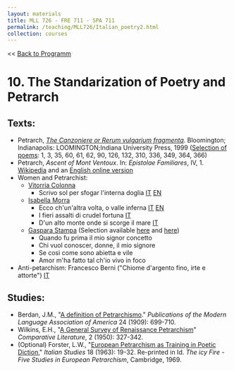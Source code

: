 ```yaml
---
layout: materials
title: MLL 726 - FRE 711 - SPA 711
permalink: /teaching/MLL726/Italian_poetry2.html
collection: courses
---
```


<< [Back to Programm](index.html)

# 10. The Standarization of Poetry and Petrarch 


## Texts: 
* Petrarch, [*The Canzoniere or Rerum vulgarium fragmenta*](https://miami-primo.hosted.exlibrisgroup.com/primo-explore/fulldisplay?docid=TN_jstor_booksj.ctt16gz9mj&context=PC&vid=uml_new&search_scope=Everything&tab=everything&lang=en_US). Bloomington; Indianapolis: LOOMINGTON;Indiana University Press, 1999 ([Selection of poems](pdfs/Petrarch_Canzoniere_Selection.pdf): 1, 3, 35, 60, 61, 62, 90, 126, 132, 310, 336, 349, 364, 366)
* Petrarch, *Ascent of Mont Ventoux*. In: *Epistolae Familiares*, IV, 1. [Wikipedia](https://en.wikipedia.org/wiki/Ascent_of_Mont_Ventoux) and an [English online version](https://history.hanover.edu/texts/petrarch/pet17.html) 
* Women and Petrarchist: 
	- [Vitorria Colonna](https://en.wikipedia.org/wiki/Vittoria_Colonna)
		* Scrivo sol per sfogar l'interna doglia [IT](https://it.wikisource.org/wiki/Rime_(Vittoria_Colonna)/Sonetto_I) [EN](http://mars.gmu.edu/bitstream/handle/1920/766/vcsonnet1.html)
	- [Isabella Morra](https://en.wikipedia.org/wiki/Isabella_di_Morra)
		* Ecco ch'un'altra volta, o valle inferna [IT](https://it.wikisource.org/wiki/Rime_(Morra)/Ecco_ch%27una_altra_volta,_o_valle_inferna) [EN](https://books.google.com/books?id=4R49a1qRm9YC&pg=PA370&lpg=PA370&dq=Ecco+ch%27una+altra+volta,+o+valle+inferna&source=bl&ots=hFHzteZDKq&sig=ACfU3U1ORHcaDcoUwaCQek35z-BUzu4Low&hl=en&sa=X&ved=2ahUKEwjK16rQ7bHhAhWOjVkKHWZzAIMQ6AEwBHoECAkQAQ#v=onepage&q=Ecco%20ch'una%20altra%20volta%2C%20o%20valle%20inferna&f=false)
		* I fieri assalti di crudel fortuna [IT](https://it.wikisource.org/wiki/Rime_(Morra)/I_fieri_assalti_di_crudel_Fortuna)
		* D'un alto monte onde si scorge il mare [IT](https://it.wikisource.org/wiki/Rime_(Morra)/D%27un_alto_monte_onde_si_scorge_il_mare)
	- [Gaspara Stampa](https://en.wikipedia.org/wiki/Gaspara_Stampa) (Selection available [here](pdfs/Gaspara_Selection.pdf) and [here](https://ebookcentral.proquest.com/lib/miami/detail.action?docID=602607))
		* Quando fu prima il mio signor concetto 
		* Chi vuol conoscer, donne, il mio signore
		* Se così come sono abietta e vile 
		* Amor m'ha fatto tal ch'io vivo in foco
* Anti-petarchism: Francesco Berni ("Chiome d'argento fino, irte e attorte") [IT](https://it.wikisource.org/wiki/Rime_(Berni)/XXXI._Sonetto_alla_sua_donna)

## Studies: 
* Berdan, J.M., "[A definition of Petrarchismo](https://www-jstor-org.access.library.miami.edu/stable/pdf/456804.pdf?refreqid=excelsior%3A4b106e6b4bb52e060cfc8387154ef472)."  *Publications of the Modern Language Association of America* 24 (1909): 699-710.
* Wilkins, E.H., "[A General Survey of Renaissance Petrarchism](https://www-jstor-org.access.library.miami.edu/stable/pdf/1768389.pdf?refreqid=excelsior%3A2b5ba62b4de84e47b82e77d6ee044c3a)" *Comparative Literature*, 2 (1950): 327-342.
* (Optional) Forster, L.W., "[European Petrarchism as Training in Poetic Diction](https://www-tandfonline-com.access.library.miami.edu/doi/abs/10.1179/its.1963.18.1.19)," *Italian Studies* 18 (1963): 19-32. Re-printed in Id. *The icy Fire - Five Studies in European Petrarchism*, Cambridge, 1969.